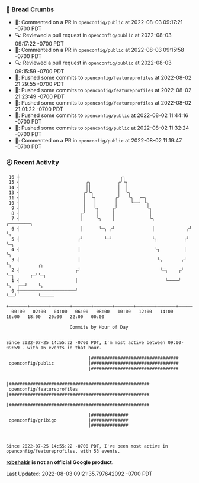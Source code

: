 ### 🍞 Bread Crumbs

 * 💬: Commented on a PR in  `openconfig/public` at 2022-08-03 09:17:21 -0700 PDT
 * 🔍: Reviewed a pull request in  `openconfig/public` at 2022-08-03 09:17:22 -0700 PDT
 * 💬: Commented on a PR in  `openconfig/public` at 2022-08-03 09:15:58 -0700 PDT
 * 🔍: Reviewed a pull request in  `openconfig/public` at 2022-08-03 09:15:59 -0700 PDT
 * 🚢: Pushed some commits to `openconfig/featureprofiles` at 2022-08-02 21:29:55 -0700 PDT
 * 🚢: Pushed some commits to `openconfig/featureprofiles` at 2022-08-02 21:23:49 -0700 PDT
 * 🚢: Pushed some commits to `openconfig/featureprofiles` at 2022-08-02 21:01:22 -0700 PDT
 * 🚢: Pushed some commits to `openconfig/public` at 2022-08-02 11:44:16 -0700 PDT
 * 🚢: Pushed some commits to `openconfig/public` at 2022-08-02 11:32:24 -0700 PDT
 * 💬: Commented on a PR in  `openconfig/public` at 2022-08-02 11:19:47 -0700 PDT

### 🕘 Recent Activity
```
 16 ┼                                      ╭╮
 15 ┤                         ╭╮          ╭╯╰╮
 14 ┤                         ││          │  │
 13 ┤                        ╭╯╰╮         │  ╰╮
 11 ┤                        │  ╰╮       ╭╯   ╰╮  ╭─╮
 10 ┤                        │   │       │     ╰──╯ ╰╮
  9 ┤                        │   ╰╮     ╭╯           ╰╮
  8 ┤                       ╭╯    │     │             │
  7 ┤                       │     ╰╮    │             ╰╮             ╭────────╮
  6 ┤                       │      ╰─╮ ╭╯              │            ╭╯        ╰╮
  5 ┤                      ╭╯        ╰─╯               ╰╮          ╭╯          ╰─╮
  4 ┤                      │                            ╰╮         │             ╰╮
  3 ┤                      │                             ╰╮       ╭╯              ╰╮          ╭╮
  2 ┤                     ╭╯                              ╰─╮    ╭╯                ╰─╮      ╭─╯╰─╮
  1 ┤                     │                                 ╰────╯                   ╰╮  ╭──╯    ╰╮
  0 ┼─────────────────────╯                                                           ╰──╯        ╰─────
    +───────+───────+───────+───────+───────+───────+───────+───────+───────+───────+───────+───────+────
  00:00   02:00   04:00   06:00   08:00   10:00   12:00   14:00   16:00   18:00   20:00   22:00   00:00   

						Commits by Hour of Day


Since 2022-07-25 14:55:22 -0700 PDT, I'm most active between 09:00-09:59 - with 16 events in that hour.

```



```
                               |#################################
 openconfig/public             |#################################
                               |#################################

                               |#####################################################
 openconfig/featureprofiles    |#####################################################
                               |#####################################################

                               |##############
 openconfig/gribigo            |##############
                               |##############



Since 2022-07-25 14:55:22 -0700 PDT, I've been most active in openconfig/featureprofiles, with 53 events.

```
**[robshakir](mailto:robjs@google.com) is not an official Google product.**  


Last Updated: 2022-08-03 09:21:35.797642092 -0700 PDT
